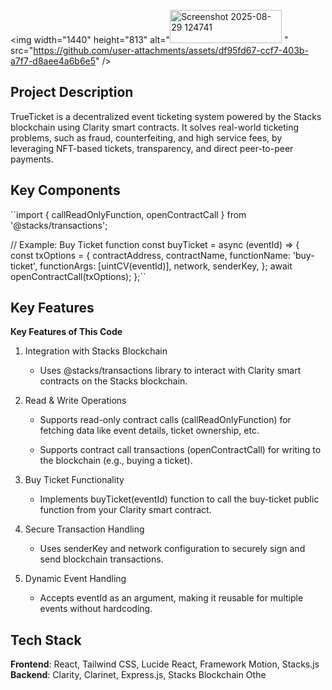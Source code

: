 
<img width="1440" height="813" alt="<img width="179" height="53" alt="Screenshot 2025-08-29 124741" src="https://github.com/user-attachments/assets/36669410-0d33-47c5-8763-6787f4bdcd0a" />
" src="https://github.com/user-attachments/assets/df95fd67-ccf7-403b-a7f7-d8aee4a6b6e5" />
## Project Description

TrueTicket is a decentralized event ticketing system powered by the Stacks blockchain using Clarity smart contracts. It solves real-world ticketing problems, such as fraud, counterfeiting, and high service fees, by leveraging NFT-based tickets, transparency, and direct peer-to-peer payments.

## Key Components

<a href="url"></a>\`\`import { callReadOnlyFunction, openContractCall } from '@stacks/transactions';

// Example: Buy Ticket function const buyTicket = async (eventId) => {
<img src="" alt=""> const txOptions = { contractAddress, contractName, functionName: 'buy-ticket', functionArgs: \[uintCV(eventId)\], network, senderKey, }; await openContractCall(txOptions); };\`\`

## Key Features

**Key Features of This Code**

1.  Integration with Stacks Blockchain
    
    *   Uses @stacks/transactions library to interact with Clarity smart contracts on the Stacks blockchain.
2.  Read & Write Operations
    
    *   Supports read-only contract calls (callReadOnlyFunction) for fetching data like event details, ticket ownership, etc.
        
    *   Supports contract call transactions (openContractCall) for writing to the blockchain (e.g., buying a ticket).
        
3.  Buy Ticket Functionality
    
    *   Implements buyTicket(eventId) function to call the buy-ticket public function from your Clarity smart contract.
4.  Secure Transaction Handling
    
    *   Uses senderKey and network configuration to securely sign and send blockchain transactions.
5.  Dynamic Event Handling
    
    *   Accepts eventId as an argument, making it reusable for multiple events without hardcoding.

## Tech Stack

**Frontend**: React, Tailwind CSS, Lucide React, Framework Motion, Stacks.js **Backend**: Clarity, Clarinet, Express.js, Stacks Blockchain Othe
